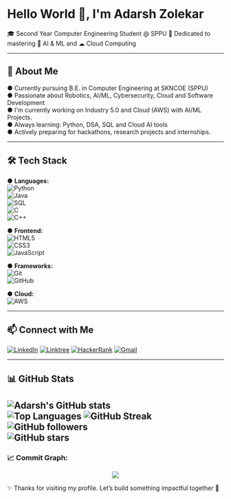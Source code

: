 # Hello World 👋, I'm Adarsh Zolekar  

🎓 Second Year Computer Engineering Student @ SPPU 
🌱 Dedicated to mastering 🤖 AI & ML and ☁ Cloud Computing

---

## 🚀 About Me  
● Currently pursuing B.E. in Computer Engineering at SKNCOE (SPPU)  
● Passionate about Robotics, AI/ML, Cybersecurity, Cloud and Software Development  
● I'm currently working on Industry 5.0 and Cloud (AWS) with AI/ML Projects.   
● Always learning: Python, DSA, SQL and Cloud AI tools  
● Actively preparing for hackathons, research projects and internships.  

---

## 🛠 Tech Stack  

● **Languages:**  
![Python](https://img.shields.io/badge/Python-3776AB?logo=python&logoColor=white)  
![Java](https://img.shields.io/badge/Java-ED8B00?logo=java&logoColor=white)  
![SQL](https://img.shields.io/badge/SQL-003B57?logo=postgresql&logoColor=white)  
![C](https://img.shields.io/badge/C-00599C?logo=c&logoColor=white)  
![C++](https://img.shields.io/badge/C++-00599C?logo=cplusplus&logoColor=white)  

● **Frontend:**  
![HTML5](https://img.shields.io/badge/HTML5-E34F26?logo=html5&logoColor=white)  
![CSS3](https://img.shields.io/badge/CSS3-1572B6?logo=css3&logoColor=white)  
![JavaScript](https://img.shields.io/badge/JavaScript-F7DF1E?logo=javascript&logoColor=black)  

● **Frameworks:**  
![Git](https://img.shields.io/badge/Git-F05032?logo=git&logoColor=white)  
![GitHub](https://img.shields.io/badge/GitHub-181717?logo=github&logoColor=white)   

● **Cloud:**  
![AWS](https://img.shields.io/badge/AWS-232F3E?logo=amazon-aws&logoColor=white)  

---

## 📫 Connect with Me    
[![LinkedIn](https://img.shields.io/badge/LinkedIn-0A66C2?logo=linkedin&logoColor=white)](https://www.linkedin.com/in/adarshzolekar)
[![Linktree](https://img.shields.io/badge/Linktree-39E09B?logo=linktree&logoColor=white)](https://linktr.ee/AdarshZolekar)
[![HackerRank](https://img.shields.io/badge/HackerRank-2EC866?logo=hackerrank&logoColor=white)](https://www.hackerrank.com/profile/adarshzolekar)
[![Gmail](https://img.shields.io/badge/Gmail-EA4335?logo=gmail&logoColor=white)](mailto:adarshzolekar90@gmail.com)

---

## 📊 GitHub Stats
![Adarsh's GitHub stats](https://github-readme-stats.vercel.app/api?username=AdarshZolekar&show_icons=true&theme=radical)  
![Top Languages](https://github-readme-stats.vercel.app/api/top-langs/?username=AdarshZolekar&layout=compact&theme=radical)
![GitHub Streak](https://github-readme-streak-stats.herokuapp.com/?user=AdarshZolekar&theme=radical)  
![GitHub followers](https://img.shields.io/github/followers/AdarshZolekar?style=social)  
![GitHub stars](https://img.shields.io/github/stars/AdarshZolekar?style=social) 
---

### 📈 **Commit Graph:**
<p align="center">
  <img src="https://github-readme-activity-graph.vercel.app/graph?username=AdarshZolekar&theme=tokyo-night&hide_border=true" />
</p>

✨ Thanks for visiting my profile. Let’s build something impactful together 🚀
